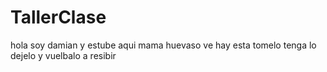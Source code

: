# TallerClase
hola soy damian y estube aqui mama huevaso
ve hay esta tomelo tenga lo dejelo y vuelbalo a resibir
